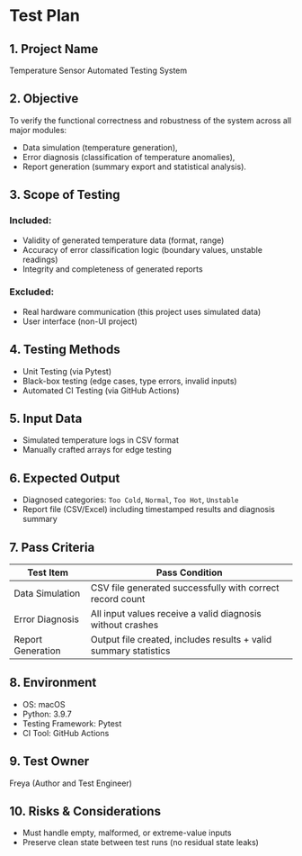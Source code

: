 # Test Plan

## 1. Project Name
Temperature Sensor Automated Testing System

## 2. Objective
To verify the functional correctness and robustness of the system across all major modules:
- Data simulation (temperature generation),
- Error diagnosis (classification of temperature anomalies),
- Report generation (summary export and statistical analysis).

## 3. Scope of Testing
### Included:
- Validity of generated temperature data (format, range)
- Accuracy of error classification logic (boundary values, unstable readings)
- Integrity and completeness of generated reports

### Excluded:
- Real hardware communication (this project uses simulated data)
- User interface (non-UI project)

## 4. Testing Methods
- Unit Testing (via Pytest)
- Black-box testing (edge cases, type errors, invalid inputs)
- Automated CI Testing (via GitHub Actions)

## 5. Input Data
- Simulated temperature logs in CSV format
- Manually crafted arrays for edge testing 

## 6. Expected Output
- Diagnosed categories: `Too Cold`, `Normal`, `Too Hot`, `Unstable`
- Report file (CSV/Excel) including timestamped results and diagnosis summary

## 7. Pass Criteria

| Test Item         | Pass Condition |
|-------------------|----------------|
| Data Simulation   | CSV file generated successfully with correct record count |
| Error Diagnosis   | All input values receive a valid diagnosis without crashes |
| Report Generation | Output file created, includes results + valid summary statistics |

## 8. Environment
- OS: macOS 
- Python: 3.9.7
- Testing Framework: Pytest
- CI Tool: GitHub Actions

## 9. Test Owner
Freya (Author and Test Engineer)

## 10. Risks & Considerations
- Must handle empty, malformed, or extreme-value inputs
- Preserve clean state between test runs (no residual state leaks)
